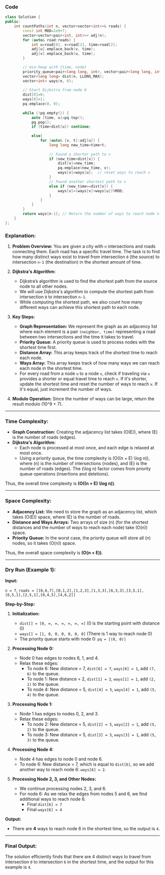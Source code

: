 ### Code
```cpp
class Solution {
public:
    int countPaths(int n, vector<vector<int>>& roads) {
        const int MOD=1e9+7;
        vector<vector<pair<int, int>>> adj(n);
        for (auto& road:roads) {
            int u=road[0], v=road[1], time=road[2];
            adj[u].emplace_back(v, time);
            adj[v].emplace_back(u, time);
        }

        // min-heap with {time, node}
        priority_queue<pair<long long, int>, vector<pair<long long, int>>, greater<>> pq;
        vector<long long> dist(n, LLONG_MAX);
        vector<int> ways(n, 0);
        
        // Start Dijkstra from node 0
        dist[0]=0;
        ways[0]=1;
        pq.emplace(0, 0);
        
        while (!pq.empty()) {
            auto [time, u]=pq.top();
            pq.pop();
            if (time>dist[u]) continue;
            
            else{
                for (auto& [v, t]:adj[u]) {
                    long long new_time=time+t;
                    
                    // Found a shorter path to v
                    if (new_time<dist[v]) {
                        dist[v]=new_time;
                        pq.emplace(new_time, v);
                        ways[v]=ways[u];  // reset ways to reach v
                    }
                    // Found another shortest path to v
                    else if (new_time==dist[v]) {
                        ways[v]=(ways[v]+ways[u])%MOD;
                    }
                }
            }
        }
        return ways[n-1]; // Return the number of ways to reach node n-1
    }
};
```

### Explanation:

1. **Problem Overview:**
   You are given a city with `n` intersections and roads connecting them. Each road has a specific travel time. The task is to find how many distinct ways exist to travel from intersection `0` (the source) to intersection `n-1` (the destination) in the shortest amount of time.

2. **Dijkstra's Algorithm:**
   - Dijkstra’s algorithm is used to find the shortest path from the source node to all other nodes.
   - We will use Dijkstra's algorithm to compute the shortest path from intersection `0` to intersection `n-1`.
   - While computing the shortest path, we also count how many different ways can achieve this shortest path to each node.

3. **Key Steps:**
   - **Graph Representation:** We represent the graph as an adjacency list where each element is a pair `(neighbor, time)` representing a road between two intersections and the time it takes to travel.
   - **Priority Queue:** A priority queue is used to process nodes with the shortest time first.
   - **Distance Array:** This array keeps track of the shortest time to reach each node.
   - **Ways Array:** This array keeps track of how many ways we can reach each node in the shortest time.
   - For every road from a node `u` to a node `v`, check if traveling via `u` provides a shorter or equal travel time to reach `v`. If it's shorter, update the shortest time and reset the number of ways to reach `v`. If it's equal, just increment the number of ways.

4. **Modulo Operation:** Since the number of ways can be large, return the result modulo \(10^9 + 7\).

---

### Time Complexity:

- **Graph Construction:** Creating the adjacency list takes \(O(E)\), where \(E\) is the number of roads (edges).
- **Dijkstra's Algorithm:**
  - Each node is processed at most once, and each edge is relaxed at most once.
  - Using a priority queue, the time complexity is \(O((n + E) \log n)\), where \(n\) is the number of intersections (nodes), and \(E\) is the number of roads (edges). The \(\log n\) factor comes from priority queue operations (insertions and deletions).
  
Thus, the overall time complexity is **\(O((n + E) \log n)\)**.

---

### Space Complexity:

- **Adjacency List:** We need to store the graph as an adjacency list, which takes \(O(E)\) space, where \(E\) is the number of roads.
- **Distance and Ways Arrays:** Two arrays of size \(n\) (for the shortest distances and the number of ways to reach each node) take \(O(n)\) space.
- **Priority Queue:** In the worst case, the priority queue will store all \(n\) nodes, so it takes \(O(n)\) space.

Thus, the overall space complexity is **\(O(n + E)\)**.

---

### Dry Run (Example 1):

**Input:**

`n = 7`, `roads = [[0,6,7],[0,1,2],[1,2,3],[1,3,3],[6,3,3],[3,5,1],[6,5,1],[2,5,1],[0,4,5],[4,6,2]]`

**Step-by-Step:**

1. **Initialization:**
   - `dist[] = [0, ∞, ∞, ∞, ∞, ∞, ∞]` (0 is the starting point with distance 0)
   - `ways[] = [1, 0, 0, 0, 0, 0, 0]` (There is 1 way to reach node 0)
   - The priority queue starts with node 0: `pq = [(0, 0)]`

2. **Processing Node 0:**
   - Node 0 has edges to nodes 6, 1, and 4.
   - Relax these edges:
     - To node 6: New distance = 7, `dist[6] = 7`, `ways[6] = 1`, add `(7, 6)` to the queue.
     - To node 1: New distance = 2, `dist[1] = 2`, `ways[1] = 1`, add `(2, 1)` to the queue.
     - To node 4: New distance = 5, `dist[4] = 5`, `ways[4] = 1`, add `(5, 4)` to the queue.

3. **Processing Node 1:**
   - Node 1 has edges to nodes 0, 2, and 3.
   - Relax these edges:
     - To node 2: New distance = 5, `dist[2] = 5`, `ways[2] = 1`, add `(5, 2)` to the queue.
     - To node 3: New distance = 5, `dist[3] = 5`, `ways[3] = 1`, add `(5, 3)` to the queue.

4. **Processing Node 4:**
   - Node 4 has edges to node 0 and node 6.
   - To node 6: New distance = 7, which is equal to `dist[6]`, so we add another way to reach node 6: `ways[6] = 2`.

5. **Processing Node 2, 3, and Other Nodes:**
   - We continue processing nodes 2, 3, and 6.
   - For node 6: As we relax the edges from nodes 5 and 6, we find additional ways to reach node 6.
     - Final `dist[6] = 7`
     - Final `ways[6] = 4`

**Output:**
- There are **4** ways to reach node 6 in the shortest time, so the output is `4`.

---

### Final Output:

The solution efficiently finds that there are 4 distinct ways to travel from intersection `0` to intersection `6` in the shortest time, and the output for this example is `4`.

